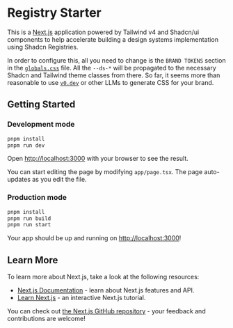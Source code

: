 # Registry Starter

This is a [Next.js](https://www.nextjs.org) application powered by Tailwind v4 and Shadcn/ui components to help 
accelerate building a design systems implementation using Shadcn Registries.

In order to configure this, all you need to change is the `BRAND TOKENS` section in the
[`globals.css`](./src/styles/globals.css) file.  All the `--ds-*` will be propagated to the necessary Shadcn and 
Tailwind theme classes from there.  So far, it seems more than reasonable to use [`v0.dev`](https://v0.dev) or other 
LLMs to generate CSS for your brand.

## Getting Started

### Development mode

```bash
pnpm install
pnpm run dev
```

Open [http://localhost:3000](http://localhost:3000) with your browser to see the result.

You can start editing the page by modifying `app/page.tsx`. The page auto-updates as you edit the file.

### Production mode

```bash
pnpm install
pnpm run build
pnpm run start
```

Your app should be up and running on [http://localhost:3000](http://localhost:3000)!

## Learn More

To learn more about Next.js, take a look at the following resources:

- [Next.js Documentation](https://nextjs.org/docs) - learn about Next.js features and API.
- [Learn Next.js](https://nextjs.org/learn) - an interactive Next.js tutorial.

You can check out [the Next.js GitHub repository](https://github.com/vercel/next.js/) - your feedback and contributions
are welcome!
